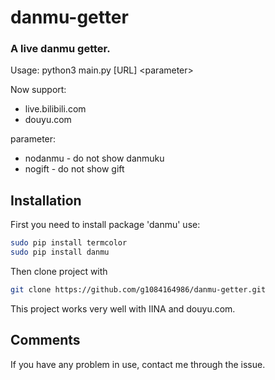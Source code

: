 # danmu-getter
### A live danmu getter.

Usage: python3 main.py [URL] \<parameter\>

Now support:
* live.bilibili.com
* douyu.com

parameter:
* nodanmu - do not show danmuku
* nogift - do not show gift

## Installation
First you need to install package 'danmu' use:

```bash
sudo pip install termcolor
sudo pip install danmu
```
Then clone project with
```bash
git clone https://github.com/g1084164986/danmu-getter.git
```
This project works very well with IINA and douyu.com. 
## Comments
If you have any problem in use, contact me through the issue.

